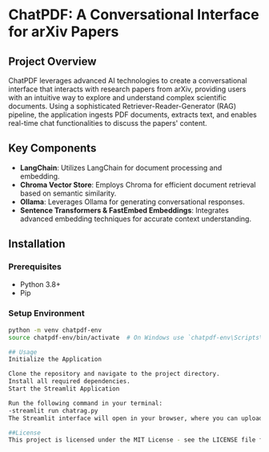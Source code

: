 # ChatPDF: A Conversational Interface for arXiv Papers

## Project Overview
ChatPDF leverages advanced AI technologies to create a conversational interface that interacts with research papers from arXiv, providing users with an intuitive way to explore and understand complex scientific documents. Using a sophisticated Retriever-Reader-Generator (RAG) pipeline, the application ingests PDF documents, extracts text, and enables real-time chat functionalities to discuss the papers' content.

## Key Components
- **LangChain**: Utilizes LangChain for document processing and embedding.
- **Chroma Vector Store**: Employs Chroma for efficient document retrieval based on semantic similarity.
- **Ollama**: Leverages Ollama for generating conversational responses.
- **Sentence Transformers & FastEmbed Embeddings**: Integrates advanced embedding techniques for accurate context understanding.

## Installation

### Prerequisites
- Python 3.8+
- Pip

### Setup Environment
```bash
python -m venv chatpdf-env
source chatpdf-env/bin/activate  # On Windows use `chatpdf-env\Scripts\activate`

## Usage 
Initialize the Application

Clone the repository and navigate to the project directory.
Install all required dependencies.
Start the Streamlit Application

Run the following command in your terminal:
-streamlit run chatrag.py
The Streamlit interface will open in your browser, where you can upload PDF documents and interact with the chat interface.

##License
This project is licensed under the MIT License - see the LICENSE file for details.
